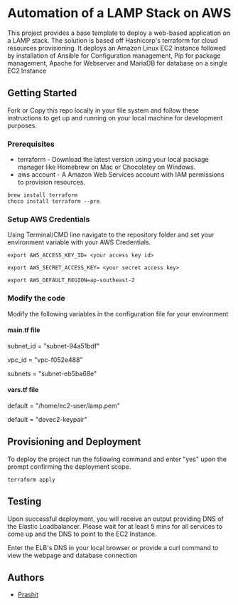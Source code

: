 # Automation of a LAMP Stack on AWS

This project provides a base template to deploy a web-based application on a LAMP stack. The solution is based off Hashicorp's terraform for cloud resources provisioning. It deploys an Amazon Linux EC2 Instance followed by installation of Ansible for Configuration management, Pip for package management, Apache for Webserver and MariaDB for database on a single EC2 Instance

## Getting Started

Fork or Copy this repo locally in your file system and follow these instructions to get up and running on your local machine for development purposes.

### Prerequisites

- terraform - Download the latest version using your local package manager like Homebrew on Mac or Chocolatey on Windows.
- aws account - A Amazon Web Services account with IAM permissions to provision resources.

```
brew install terraform
choco install terraform --pre
```

### Setup AWS Credentials

Using Terminal/CMD line navigate to the repository folder and set your environment variable with your AWS Credentials.

```
export AWS_ACCESS_KEY_ID= <your access key id>

export AWS_SECRET_ACCESS_KEY= <your secret access key>

export AWS_DEFAULT_REGION=ap-southeast-2 

```

### Modify the code

Modify the following variables in the configuration file for your environment

#### main.tf file

subnet_id = "subnet-94a51bdf"

vpc_id    = "vpc-f052e488"

subnets   = "subnet-eb5ba68e"

#### vars.tf file

default = "/home/ec2-user/lamp.pem"

default = "devec2-keypair"


## Provisioning and Deployment

To deploy the project run the following command and enter "yes" upon the prompt confirming the deployment scope.

```
terraform apply
```
## Testing

Upon successful deployment, you will receive an output providing DNS of the Elastic Loadbalancer. Please wait for at least 5 mins for all services to come up and the DNS to point to the EC2 Instance.

Enter the ELB's DNS in your local browser or provide a curl command to view the webpage and database connection

## Authors

* [Prashit](http://www.prashit.cloud)
